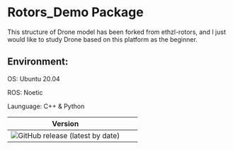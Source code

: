 # Rotors_Demo Package

  This structure of Drone model has been forked from ethzl-rotors, and I just would like to study Drone based on this platform as the beginner.

## Environment:

OS: Ubuntu 20.04

ROS: Noetic

Launguage: C++ & Python

| Version                                                      |      |      |
| ------------------------------------------------------------ | ---- | ---- |
| ![GitHub release (latest by date)](https://img.shields.io/github/v/release/MingshanHe/rotors_demo?style=flat-square) |      |      |

